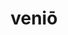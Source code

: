 ---
title: veniō
meaning: to come
ch: seven
pos: verb
inf: venīre
secondppstem: ven
infend: īre
conjugation: third
derivative: intervention, convenient
mt: yes
mt5thru7: yes
---